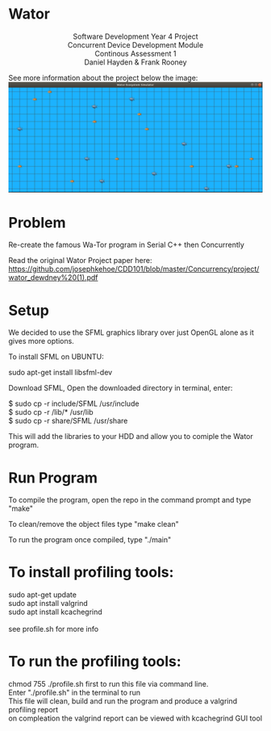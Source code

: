 # Wator
<center>Software Development Year 4 Project<br />
Concurrent Device Development Module<br />
Continous Assessment 1<br /> 
Daniel Hayden & Frank Rooney<br /></center>

See more information about the project below the image:
![My image](https://github.com/Sledro/Wator/blob/master/images/preview.png)


# Problem

Re-create the famous Wa-Tor program in Serial C++ then Concurrently 

Read the original Wator Project paper here: https://github.com/josephkehoe/CDD101/blob/master/Concurrency/project/wator_dewdney%20(1).pdf


# Setup

We decided to use the SFML graphics library over just OpenGL alone as it gives more options.

To install SFML on UBUNTU:

sudo apt-get install libsfml-dev

Download SFML, Open the downloaded directory in terminal, enter:

$ sudo cp -r include/SFML /usr/include<br /> 
$ sudo cp -r /lib/* /usr/lib <br />
$ sudo cp -r share/SFML /usr/share<br />

This will add the libraries to your HDD and allow you to comiple the Wator program.


# Run Program

To compile the program, open the repo in the command prompt and type "make"

To clean/remove the object files type "make clean"

To run the program once compiled, type "./main"

# To install profiling tools:

sudo apt-get update<br />
sudo apt install valgrind<br />
sudo apt install kcachegrind<br />
<br />
see profile.sh for more info<br />

# To run the profiling tools:

chmod 755 ./profile.sh first to run this file via command line.<br />
Enter "./profile.sh" in the terminal to run<br />
This file will clean, build and run the program and produce a valgrind profiling report<br />
on compleation the valgrind report can be viewed with kcachegrind GUI tool<br />
